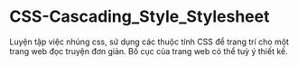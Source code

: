 # CSS-Cascading_Style_Stylesheet
Luyện tập việc nhúng css, sử dụng các thuộc tính CSS để trang trí cho một trang web đọc truyện đơn giản. Bố cục của trang web có thể tuỳ ý thiết kế.
